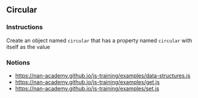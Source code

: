 ## Circular

### Instructions

Create an object named `circular` that has a property named `circular` with
itself as the value


### Notions

- https://nan-academy.github.io/js-training/examples/data-structures.js
- https://nan-academy.github.io/js-training/examples/get.js
- https://nan-academy.github.io/js-training/examples/set.js